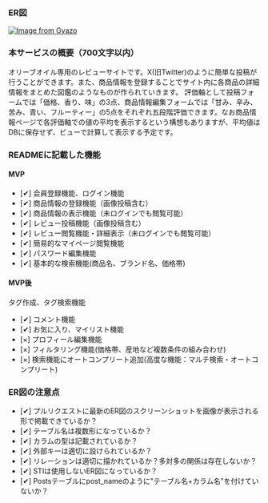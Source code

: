 ### ER図
[![Image from Gyazo](https://i.gyazo.com/feb79d67f26a624d2edad84e45b3c877.png)](https://gyazo.com/feb79d67f26a624d2edad84e45b3c877)

### 本サービスの概要（700文字以内）
オリーブオイル専用のレビューサイトです。X(旧Twitter)のように簡単な投稿が行うことができます。また、商品情報を登録することでサイト内に各商品の詳細情報をまとめた図鑑のようなものが作られていきます。
評価軸として投稿フォームでは「価格、香り、味」の3点、商品情報編集フォームでは「甘み、辛み、苦み、青い、フルーティー」の5点をそれぞれ五段階評価できます。なお商品情報ページで各評価軸での値の平均を表示するという構想もありますが、平均値はDBに保存せず、ビューで計算して表示する予定です。

### READMEに記載した機能
#### MVP
- [✔︎] 会員登録機能、ログイン機能
- [✔︎] 商品情報の登録機能（画像投稿含む）
- [✔︎] 商品情報の表示機能（未ログインでも閲覧可能）
- [✔︎] レビュー投稿機能（画像投稿含む）
- [✔︎] レビュー閲覧機能・詳細表示（未ログインでも閲覧可能）
- [✔︎] 簡易的なマイページ閲覧機能
- [✔︎] パスワード編集機能
- [✔︎] 基本的な検索機能(商品名、ブランド名、価格帯)

#### MVP後
 タグ作成、タグ検索機能
- [✔︎] コメント機能
- [✔︎] お気に入り、マイリスト機能
- [×] プロフィール編集機能
- [×] フィルタリング機能(価格帯、産地など複数条件の組み合わせ)
- [×] 検索機能にオートコンプリート追加(高度な機能：マルチ検索・オートコンプリート)

### ER図の注意点
- [✔︎] プルリクエストに最新のER図のスクリーンショットを画像が表示される形で掲載できているか？
- [✔︎] テーブル名は複数形になっているか？
- [✔︎] カラムの型は記載されているか？
- [✔︎] 外部キーは適切に設けられているか？
- [✔︎] リレーションは適切に描かれているか？多対多の関係は存在しないか？
- [✔︎] STIは使用しないER図になっているか？
- [✔︎] Postsテーブルにpost_nameのように"テーブル名+カラム名"を付けていないか？